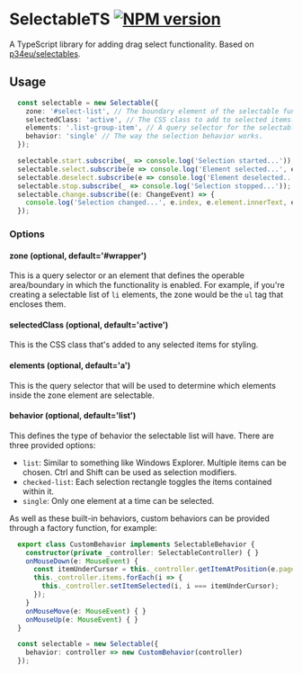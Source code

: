 # SelectableTS [![NPM version](https://badge.fury.io/js/selectable-ts.svg)](http://badge.fury.io/js/selectable-ts)

A TypeScript library for adding drag select functionality. Based on [p34eu/selectables](https://github.com/p34eu/selectables).

## Usage

``` typescript
  const selectable = new Selectable({
    zone: '#select-list', // The boundary element of the selectable functionality.
    selectedClass: 'active', // The CSS class to add to selected items.
    elements: '.list-group-item', // A query selector for the selectable elements.
    behavior: 'single' // The way the selection behavior works.
  });

  selectable.start.subscribe(_ => console.log('Selection started...'));
  selectable.select.subscribe(e => console.log('Element selected...', e.innerText));
  selectable.deselect.subscribe(e => console.log('Element deselected...', e.innerText));
  selectable.stop.subscribe(_ => console.log('Selection stopped...'));
  selectable.change.subscribe((e: ChangeEvent) => {
    console.log('Selection changed...', e.index, e.element.innerText, e.selected);
  });
```
### Options

#### zone (optional, default='#wrapper')
This is a query selector or an element that defines the operable area/boundary in which the functionality is enabled. For example, if you're creating a selectable list of `li` elements, the zone would be the `ul` tag that encloses them.

#### selectedClass (optional, default='active')
This is the CSS class that's added to any selected items for styling.

#### elements (optional, default='a')
This is the query selector that will be used to determine which elements inside the zone element are selectable.

#### behavior (optional, default='list')
This defines the type of behavior the selectable list will have. There are three provided options:

* `list`: Similar to something like Windows Explorer. Multiple items can be chosen. Ctrl and Shift can be used as selection modifiers.
* `checked-list`: Each selection rectangle toggles the items contained within it.
* `single`: Only one element at a time can be selected.

As well as these built-in behaviors, custom behaviors can be provided through a factory function, for example:

```typescript
  export class CustomBehavior implements SelectableBehavior {
    constructor(private _controller: SelectableController) { }
    onMouseDown(e: MouseEvent) {
      const itemUnderCursor = this._controller.getItemAtPosition(e.pageX, e.pageY);
      this._controller.items.forEach(i => {
        this._controller.setItemSelected(i, i === itemUnderCursor);
      });
    }
    onMouseMove(e: MouseEvent) { }
    onMouseUp(e: MouseEvent) { }
  }

  const selectable = new Selectable({
    behavior: controller => new CustomBehavior(controller)
  });
```